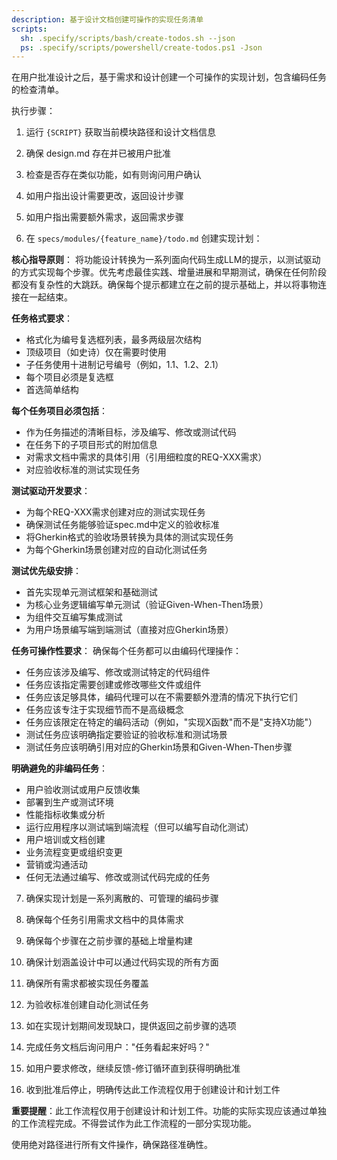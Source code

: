 ```yaml
---
description: 基于设计文档创建可操作的实现任务清单
scripts:
  sh: .specify/scripts/bash/create-todos.sh --json
  ps: .specify/scripts/powershell/create-todos.ps1 -Json
---
```


在用户批准设计之后，基于需求和设计创建一个可操作的实现计划，包含编码任务的检查清单。

执行步骤：

1. 运行 `{SCRIPT}` 获取当前模块路径和设计文档信息
2. 确保 design.md 存在并已被用户批准
3. 检查是否存在类似功能，如有则询问用户确认
4. 如用户指出设计需要更改，返回设计步骤
5. 如用户指出需要额外需求，返回需求步骤

6. 在 `specs/modules/{feature_name}/todo.md` 创建实现计划：

**核心指导原则**：
将功能设计转换为一系列面向代码生成LLM的提示，以测试驱动的方式实现每个步骤。优先考虑最佳实践、增量进展和早期测试，确保在任何阶段都没有复杂性的大跳跃。确保每个提示都建立在之前的提示基础上，并以将事物连接在一起结束。

**任务格式要求**：
- 格式化为编号复选框列表，最多两级层次结构
- 顶级项目（如史诗）仅在需要时使用
- 子任务使用十进制记号编号（例如，1.1、1.2、2.1）
- 每个项目必须是复选框
- 首选简单结构

**每个任务项目必须包括**：
- 作为任务描述的清晰目标，涉及编写、修改或测试代码
- 在任务下的子项目形式的附加信息
- 对需求文档中需求的具体引用（引用细粒度的REQ-XXX需求）
- 对应验收标准的测试实现任务

**测试驱动开发要求**：
- 为每个REQ-XXX需求创建对应的测试实现任务
- 确保测试任务能够验证spec.md中定义的验收标准
- 将Gherkin格式的验收场景转换为具体的测试实现任务
- 为每个Gherkin场景创建对应的自动化测试任务

**测试优先级安排**：
- 首先实现单元测试框架和基础测试
- 为核心业务逻辑编写单元测试（验证Given-When-Then场景）
- 为组件交互编写集成测试
- 为用户场景编写端到端测试（直接对应Gherkin场景）

**任务可操作性要求**：
确保每个任务都可以由编码代理操作：
- 任务应该涉及编写、修改或测试特定的代码组件
- 任务应该指定需要创建或修改哪些文件或组件
- 任务应该足够具体，编码代理可以在不需要额外澄清的情况下执行它们
- 任务应该专注于实现细节而不是高级概念
- 任务应该限定在特定的编码活动（例如，"实现X函数"而不是"支持X功能"）
- 测试任务应该明确指定要验证的验收标准和测试场景
- 测试任务应该明确引用对应的Gherkin场景和Given-When-Then步骤

**明确避免的非编码任务**：
- 用户验收测试或用户反馈收集
- 部署到生产或测试环境
- 性能指标收集或分析
- 运行应用程序以测试端到端流程（但可以编写自动化测试）
- 用户培训或文档创建
- 业务流程变更或组织变更
- 营销或沟通活动
- 任何无法通过编写、修改或测试代码完成的任务

7. 确保实现计划是一系列离散的、可管理的编码步骤
8. 确保每个任务引用需求文档中的具体需求
9. 确保每个步骤在之前步骤的基础上增量构建
10. 确保计划涵盖设计中可以通过代码实现的所有方面
11. 确保所有需求都被实现任务覆盖
12. 为验收标准创建自动化测试任务
13. 如在实现计划期间发现缺口，提供返回之前步骤的选项

14. 完成任务文档后询问用户："任务看起来好吗？"
15. 如用户要求修改，继续反馈-修订循环直到获得明确批准
16. 收到批准后停止，明确传达此工作流程仅用于创建设计和计划工件

**重要提醒**：此工作流程仅用于创建设计和计划工件。功能的实际实现应该通过单独的工作流程完成。不得尝试作为此工作流程的一部分实现功能。

使用绝对路径进行所有文件操作，确保路径准确性。